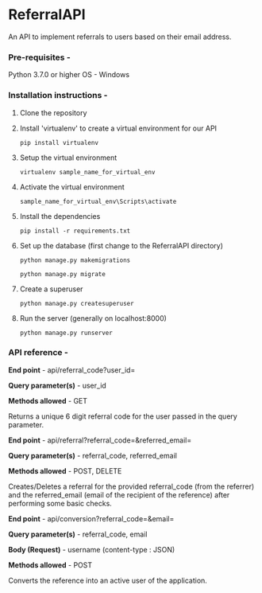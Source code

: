 # ReferralAPI

An API to implement referrals to users based on their email address.

### Pre-requisites - 
Python 3.7.0 or higher
OS - Windows

### Installation instructions - 

1. Clone the repository

2. Install 'virtualenv' to create a virtual environment for our API

   `pip install virtualenv`

3. Setup the virtual environment

   `virtualenv sample_name_for_virtual_env`

4. Activate the virtual environment

   `sample_name_for_virtual_env\Scripts\activate`

5. Install the dependencies

   `pip install -r requirements.txt`

6. Set up the database (first change to the ReferralAPI directory)

   `python manage.py makemigrations`


   `python manage.py migrate`

7. Create a superuser

   `python manage.py createsuperuser`

8. Run the server (generally on localhost:8000)

   `python manage.py runserver`

### API reference - 

**End point** - api/referral_code?user_id=<value>

**Query parameter(s)** - user_id

**Methods allowed** - GET

Returns a unique 6 digit referral code for the user passed in the query parameter.

**End point** - api/referral?referral_code=<value>&referred_email=<value>

**Query parameter(s)** - referral_code, referred_email

**Methods allowed** - POST, DELETE

Creates/Deletes a referral for the provided referral_code (from the referrer) and the referred_email (email of the recipient of the reference) after performing some basic checks.

**End point** - api/conversion?referral_code=<value>&email=<value>

**Query parameter(s)** - referral_code, email

**Body (Request)** - username (content-type : JSON)

**Methods allowed** - POST

Converts the reference into an active user of the application.